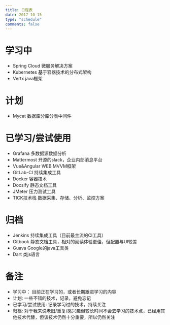 ```yaml
---
title: 日程表
date: 2017-10-15
type: "schedule"
comments: false
---
```


# 学习中
- Spring Cloud 微服务解决方案
- Kubernetes 基于容器技术的分布式架构
- Vertx java框架

# 计划
- Mycat 数据库分库分表中间件

<!-- more -->

# 已学习/尝试使用
- Grafana 多数据源数据分析
- Mattermost 开源的slack，企业内部消息平台
- Vue&Angular WEB MVVM框架
- GitLab-CI 持续集成工具
- Docker 容器技术
- Docsify 静态文档工具
- JMeter 压力测试工具
- TICK技术栈 数据采集、存储、分析、监控方案

# 归档
- Jenkins 持续集成工具（目前最主流的CI工具）
- Gitbook 静态文档工具，相对的阅读体验更佳，但配置与UI较差
- Guava Google的java工具类
- Dart 类js语言

# 备注
- 学习中： 目前正在学习的，或者长期跟进学习的内容
- 计划: 一些不错的技术，记录，避免忘记
- 已学习/尝试使用: 记录学习过的技术，持续关注
- 归档: 对于我来说老旧/重复/感兴趣但较长时间不会去学习的技术点，已经用其他技术代替，但该技术仍然十分重要，所以仍然关注